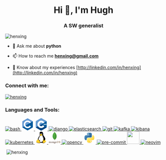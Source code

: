 <h1 align="center">Hi 👋, I'm Hugh</h1>
<h3 align="center">A SW generalist</h3>

<p align="left"> <img src="https://komarev.com/ghpvc/?username=henxing&label=Profile%20views&color=0e75b6&style=flat" alt="henxing" /> </p>

- 💬 Ask me about **python**

- 📫 How to reach me **henxing@gmail.com**

- 📄 Know about my experiences [http://linkedin.com/in/henxing](http://linkedin.com/in/henxing)

<h3 align="left">Connect with me:</h3>
<p align="left">
<a href="https://linkedin.com/in/henxing" target="blank"><img align="center" src="https://cdn.jsdelivr.net/npm/simple-icons@3.0.1/icons/linkedin.svg" alt="henxing" height="30" width="40" /></a>
</p>

<h3 align="left">Languages and Tools:</h3>
<p align="left"> <a href="https://www.gnu.org/software/bash/" target="_blank"> <img src="https://www.vectorlogo.zone/logos/gnu_bash/gnu_bash-icon.svg" alt="bash" width="40" height="40"/> </a> <a href="https://www.cprogramming.com/" target="_blank"> <img src="https://raw.githubusercontent.com/devicons/devicon/master/icons/c/c-original.svg" alt="c" width="40" height="40"/> </a> <a href="https://www.w3schools.com/cpp/" target="_blank"> <img src="https://raw.githubusercontent.com/devicons/devicon/master/icons/cplusplus/cplusplus-original.svg" alt="cplusplus" width="40" height="40"/> </a> <a href="https://www.djangoproject.com/" target="_blank"> <img src="https://cdn.jsdelivr.net/npm/simple-icons@3.0.1/icons/django.svg" alt="django" width="40" height="40"/> </a> <a href="https://www.elastic.co" target="_blank"> <img src="https://www.vectorlogo.zone/logos/elastic/elastic-icon.svg" alt="elasticsearch" width="40" height="40"/> </a> <a href="https://git-scm.com/" target="_blank"> <img src="https://www.vectorlogo.zone/logos/git-scm/git-scm-icon.svg" alt="git" width="40" height="40"/> </a> <a href="https://kafka.apache.org/" target="_blank"> <img src="https://www.vectorlogo.zone/logos/apache_kafka/apache_kafka-icon.svg" alt="kafka" width="40" height="40"/> </a> <a href="https://www.elastic.co/kibana" target="_blank"> <img src="https://www.vectorlogo.zone/logos/elasticco_kibana/elasticco_kibana-icon.svg" alt="kibana" width="40" height="40"/> </a> <a href="https://kubernetes.io" target="_blank"> <img src="https://www.vectorlogo.zone/logos/kubernetes/kubernetes-icon.svg" alt="kubernetes" width="40" height="40"/> </a> <a href="https://www.linux.org/" target="_blank"> <img src="https://raw.githubusercontent.com/devicons/devicon/master/icons/linux/linux-original.svg" alt="linux" width="40" height="40"/> </a> <a href="https://www.mongodb.com/" target="_blank"> <img src="https://raw.githubusercontent.com/devicons/devicon/master/icons/mongodb/mongodb-original-wordmark.svg" alt="mongodb" width="40" height="40"/> </a> <a href="https://opencv.org/" target="_blank"> <img src="https://www.vectorlogo.zone/logos/opencv/opencv-icon.svg" alt="opencv" width="40" height="40"/> </a> <a href="https://www.python.org" target="_blank"> <img src="https://raw.githubusercontent.com/devicons/devicon/master/icons/python/python-original.svg" alt="python" width="40" height="40"/> </a> <a href="https://pre-commit.com/" target="_blank"> <img src="https://cdn.jsdelivr.net/npm/simple-icons@3.0.1/icons/pre-commit.svg" alt="pre-commit" width="40" height="40"/> </a> <a href="https://helm.sh/" target="_blank"> <img src="https://cdn.jsdelivr.net/npm/simple-icons@3.0.1/icons/helm.svg" alt="" width="40" height="40"/> </a> <a href="https://neovim.io/" target="_blank"> <img src="https://cdn.jsdelivr.net/npm/simple-icons@3.0.1/icons/neovim.svg" alt="neovim" width="40" height="40"/> </a> </p>

<p>&nbsp;<img align="center" src="https://github-readme-stats.vercel.app/api?username=henxing&show_icons=true&locale=en" alt="henxing" /></p>
